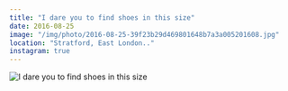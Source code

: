 ```yaml
---
title: "I dare you to find shoes in this size"
date: 2016-08-25
image: "/img/photo/2016-08-25-39f23b29d469801648b7a3a005201608.jpg"
location: "Stratford, East London.."
instagram: true
---
```


![I dare you to find shoes in this size](/img/photo/2016-08-25-39f23b29d469801648b7a3a005201608.jpg)
